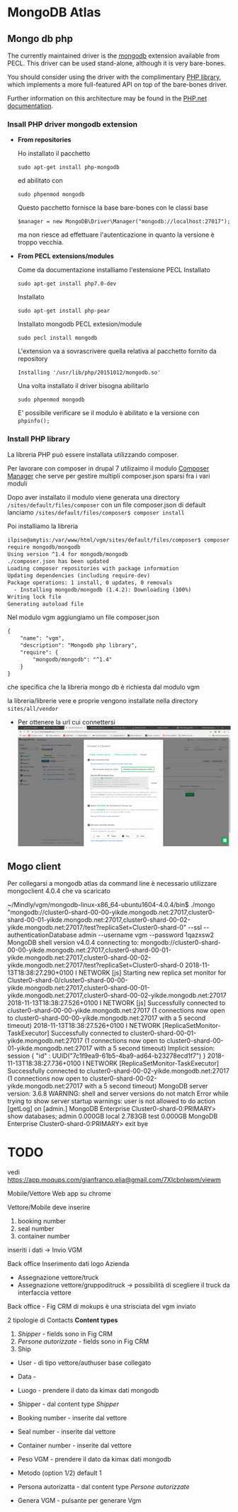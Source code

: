 # MongoDB Atlas
## Mongo db php
The currently maintained driver is the [mongodb](https://pecl.php.net/package/mongodb) extension available from PECL.
This driver can be used stand-alone, although it is very bare-bones.

You should consider using the driver with the complimentary [PHP library](https://github.com/mongodb/mongo-php-library), which implements a more full-featured API on top of the bare-bones driver.

Further information on this architecture may be found in the [PHP.net documentation](http://php.net/manual/en/mongodb.overview.php).

### Insall PHP driver mongodb extension

- **From repositories**

  Ho installato il pacchetto
  ```
  sudo apt-get install php-mongodb
  ```

  ed abilitato con
  ```
  sudo phpenmod mongodb
  ```

  Questo pacchetto fornisce la base bare-bones con le classi base
  ```
  $manager = new MongoDB\Driver\Manager("mongodb://localhost:27017");
  ```
  ma non riesce ad effettuare l'autenticazione in quanto la versione è troppo vecchia.

- **From PECL extensions/modules**

  Come da documentazione installiamo l'estensione PECL
  Installato
  ```
  sudo apt-get install php7.0-dev
  ```
  Installato
  ```
  sudo apt-get install php-pear
  ```
  Installato mongodb PECL extesion/module
  ```
  sudo pecl install mongodb
  ```
  L'extension va a sovrascrivere quella relativa al pacchetto fornito da repository
  ```
  Installing '/usr/lib/php/20151012/mongodb.so'
  ```

  Una volta installato il driver bisogna abilitarlo
  ```
  sudo phpenmod mongodb
  ```
  E' possibile verificare se il modulo è abilitato e la versione con `phpinfo();`

### Install PHP library
La libreria PHP può essere installata utilizzando composer.

Per lavorare con composer in drupal 7 utilizaimo il modulo [Composer Manager](https://www.drupal.org/project/composer_manager) che serve per gestire multipli composer.json sparsi fra i vari moduli

Dopo aver installato il modulo viene generata una directory `/sites/default/files/composer` con un file composer.json di default lanciamo
`/sites/default/files/composer$ composer install`

Poi installiamo la libreria
```
ilpise@amytis:/var/www/html/vgm/sites/default/files/composer$ composer require mongodb/mongodb
Using version ^1.4 for mongodb/mongodb
./composer.json has been updated
Loading composer repositories with package information
Updating dependencies (including require-dev)
Package operations: 1 install, 0 updates, 0 removals
  - Installing mongodb/mongodb (1.4.2): Downloading (100%)         
Writing lock file
Generating autoload file
```

Nel modulo vgm aggiungiamo un file composer.json
```
{
    "name": "vgm",
    "description": "Mongodb php library",
    "require": {
        "mongodb/mongodb": "^1.4"
    }
}
```
che specifica che la libreria mongo db è richiesta dal modulo vgm

la libreria/librerie vere e proprie vengono installate nella directory `sites/all/vendor`

- Per ottenere la url cui connettersi
![Get MongoDB Atlas connection uri](./img/connect_uri_mongodb_atlas.png)


## Mogo client
Per collegarsi a mongodb atlas da command line è necessario utilizzare mongoclient 4.0.4 che va scaricato

~/Mindly/vgm/mongodb-linux-x86_64-ubuntu1604-4.0.4/bin$ ./mongo "mongodb://cluster0-shard-00-00-yikde.mongodb.net:27017,cluster0-shard-00-01-yikde.mongodb.net:27017,cluster0-shard-00-02-yikde.mongodb.net:27017/test?replicaSet=Cluster0-shard-0" --ssl --authenticationDatabase admin --username vgm --password 1qazxsw2
MongoDB shell version v4.0.4
connecting to: mongodb://cluster0-shard-00-00-yikde.mongodb.net:27017,cluster0-shard-00-01-yikde.mongodb.net:27017,cluster0-shard-00-02-yikde.mongodb.net:27017/test?replicaSet=Cluster0-shard-0
2018-11-13T18:38:27.290+0100 I NETWORK  [js] Starting new replica set monitor for Cluster0-shard-0/cluster0-shard-00-00-yikde.mongodb.net:27017,cluster0-shard-00-01-yikde.mongodb.net:27017,cluster0-shard-00-02-yikde.mongodb.net:27017
2018-11-13T18:38:27.526+0100 I NETWORK  [js] Successfully connected to cluster0-shard-00-00-yikde.mongodb.net:27017 (1 connections now open to cluster0-shard-00-00-yikde.mongodb.net:27017 with a 5 second timeout)
2018-11-13T18:38:27.526+0100 I NETWORK  [ReplicaSetMonitor-TaskExecutor] Successfully connected to cluster0-shard-00-01-yikde.mongodb.net:27017 (1 connections now open to cluster0-shard-00-01-yikde.mongodb.net:27017 with a 5 second timeout)
Implicit session: session { "id" : UUID("7c1f9ea9-61b5-4ba9-ad64-b23278ecd1f7") }
2018-11-13T18:38:27.736+0100 I NETWORK  [ReplicaSetMonitor-TaskExecutor] Successfully connected to cluster0-shard-00-02-yikde.mongodb.net:27017 (1 connections now open to cluster0-shard-00-02-yikde.mongodb.net:27017 with a 5 second timeout)
MongoDB server version: 3.6.8
WARNING: shell and server versions do not match
Error while trying to show server startup warnings: user is not allowed to do action [getLog] on [admin.]
MongoDB Enterprise Cluster0-shard-0:PRIMARY> show databases;
admin  0.000GB
local  2.783GB
test   0.000GB
MongoDB Enterprise Cluster0-shard-0:PRIMARY> exit
bye

# TODO
vedi https://app.moqups.com/gianfranco.elia@gmail.com/7XIcbnlwpm/viewm

Mobile/Vettore
Web app su chrome

Vettore/Mobile
deve inserire
1. booking number
2. seal number
3. container number

inseriti i dati -> Invio VGM

Back office
Inserimento dati logo Azienda

 - Assegnazione vettore/truck
 - Assegnazione vettore/gruppoditruck -> possibilità di scegliere il truck da interfaccia vettore

Back office - Fig CRM di mokups
è una strisciata del vgm inviato

2 tipologie di Contacts **Content types**
1. _Shipper_ - fields sono in Fig CRM
2. _Persone autorizzate_ - fields sono in Fig CRM
3. Ship
  - User - di tipo vettore/authuser base collegato
  - Data -
  - Luogo - prendere il dato da kimax dati mongodb
  - Shipper - dal content type _Shipper_
  - Booking number - inserite dal vettore
  - Seal number - inserite dal vettore
  - Container number - inserite dal vettore
  - Peso VGM - prendere il dato da kimax dati mongodb
  - Metodo (option 1/2) default 1
  - Persona autorizatta - dal content type  _Persone autorizzate_

  - Genera VGM - pulsante per generare Vgm
